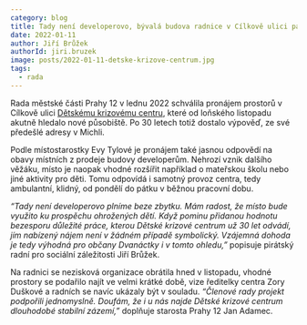 ```yaml
---
category: blog
title: Tady není developerovo, bývalá budova radnice v Cílkově ulici patří ohroženým dětem
date: 2022-01-11
author: Jiří Brůžek
authorId: jiri.bruzek
image: posts/2022-01-11-detske-krizove-centrum.jpg
tags:
  - rada
---
```


Rada městské části Prahy 12 v lednu 2022 schválila pronájem prostorů v Cílkově ulici [Dětskému krizovému centru](https://www.ditekrize.cz/), které od loňského listopadu akutně hledalo nové působiště. Po 30 letech totiž dostalo výpověď, ze své předešlé adresy v Michli. 


Podle místostarostky Evy Tylové je pronájem také jasnou odpovědí na obavy místních z prodeje budovy developerům.  Nehrozí vznik dalšího věžáku, místo je naopak vhodné rozšířit například o mateřskou školu nebo jiné aktivity pro děti. Tomu odpovídá i samotný provoz centra, tedy ambulantní, klidný, od pondělí do pátku v běžnou pracovní dobu. 


*“Tady není developerovo plníme beze zbytku. Mám radost, že místo bude využito ku prospěchu ohrožených dětí. Když pominu přidanou hodnotu bezesporu důležité práce, kterou Dětské krizové centrum už 30 let odvádí, jím nabízený nájem není v žádném případě symbolický. Vzájemná dohoda je tedy výhodná pro občany Dvanáctky i v tomto ohledu,”* popisuje pirátský radní pro sociální záležitosti Jiří Brůžek.


Na radnici se nezisková organizace obrátila hned v listopadu, vhodné prostory se podařilo najít ve velmi krátké době, vize ředitelky centra Zory Duškové a radních se navíc ukázaly být v souladu. *“Členové rady projekt podpořili jednomyslně. Doufám, že i u nás najde Dětské krizové centrum dlouhodobé stabilní zázemí,”* doplňuje starosta Prahy 12 Jan Adamec.
